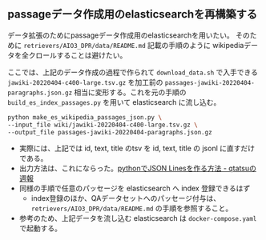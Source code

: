 ## passageデータ作成用のelasticsearchを再構築する

データ拡張のためにpassageデータ作成用のelasticsearchを用いたい。
そのために `retrievers/AIO3_DPR/data/README.md` 記載の手順のように wikipediaデータを全クロールすることは避けたい。

ここでは、上記のデータ作成の過程で作られて `download_data.sh` で入手できる `jawiki-20220404-c400-large.tsv.gz` を加工前の `passages-jawiki-20220404-paragraphs.json.gz` 相当に変形する。これを元の手順の `build_es_index_passages.py` を用いて elasticsearch に流し込む。

```bash
python make_es_wikipedia_passages_json.py \
--input_file wiki/jawiki-20220404-c400-large.tsv.gz \
--output_file passages-jawiki-20220404-paragraphs.json.gz
```

- 実際には、上記では id, text, title のtsv を id, text, title の jsonl に直すだけである。
- 出力方法は、これにならった。[pythonでJSON Linesを作る方法 - qtatsuの週報](https://qtatsu.hatenablog.com/entry/2021/03/27/143233)
- 同様の手順で任意のパッセージを elasticsearch へ index 登録できるはず
  - index登録のほか、QAデータセットへのパッセージ付与は、`retrievers/AIO3_DPR/data/README.md` の手順を参照すること。
- 参考のため、上記データを流し込む elasticsearch は `docker-compose.yaml` で起動する。

